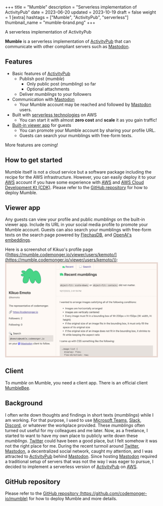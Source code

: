 +++
title = "Mumble"
description = "Serverless implementation of ActivityPub"
date = 2023-06-20
updated = 2023-10-19
draft = false
weight = 1
[extra]
hashtags = ["Mumble", "ActivityPub", "serverless"]
thumbnail_name = "mumble-brand.png"
+++

A serverless implementation of ActivityPub

<!-- more -->

**Mumble** is a serverless implementation of [ActivityPub](https://activitypub.rocks) that can communicate with other compliant servers such as [Mastodon](https://joinmastodon.org/).

## Features

- Basic features of [ActivityPub](https://activitypub.rocks)
    - Publish post (_mumble_)
        - Only public post (_mumbling_) so far
        - Optional attachments
    - Deliver _mumblings_ to your followers
- Communication with [Mastodon](https://joinmastodon.org/)
    - Your Mumble account may be reached and followed by [Mastodon](https://joinmastodon.org/) users.
- Built with [serverless technologies](https://aws.amazon.com/serverless/) on AWS
    - You can start it with almost **zero cost** and **scale** it as you gain traffic!
- [Built-in viewer app](#Viewer_app) for guests
    - You can promote your Mumble account by sharing your profile URL.
    - Guests can search your mumblings with free-form texts.

More features are coming!

## How to get started

Mumble itself is not a cloud service but a software package including the recipe for the AWS infrastructure.
However, you can easily deploy it to your [AWS](https://aws.amazon.com) account if you have some experience with [AWS](https://aws.amazon.com) and [AWS Cloud Development Kt (CDK)](https://aws.amazon.com/cdk/).
Please refer to the [GitHub repository](https://github.com/codemonger-io/mumble) for how to deploy Mumble.

## Viewer app

Any guests can view your profile and public _mumblings_ on the built-in viewer app.
Include its URL in your social media profile to promote your Mumble account.
Guests can also search your mumblings with free-form texts on the search page powered by [FlechasDB](../flechasdb/), and [OpenAI's embeddings](https://platform.openai.com/docs/models/embeddings).

Here is a screenshot of Kikuo's profile page ([https://mumble.codemonger.io/viewer/users/kemoto/](https://mumble.codemonger.io/viewer/users/kemoto/)):
![viewer app](./viewer-app.jpg)

## Client

To _mumble_ on Mumble, you need a client app.
There is an official client [MumbleBee](../mumble-bee/).

## Background

I often write down thoughts and findings in short texts (_mumblings_) while I am working.
For that purpose, I used to use [Microsoft Teams](https://www.microsoft.com/en-us/microsoft-teams/group-chat-software), [Slack](https://slack.com/), [Discord](https://discord.com), or whatever the workplace provided.
These _mumblings_ often turned out useful for my colleagues and me later.
Now, as a freelance, I started to want to have my own place to publicly write down these _mumblings_.
[Twitter](https://twitter.com) could have been a good place, but I felt somehow it was not the right place for me.
During the recent turmoil around [Twitter](https://twitter.com), [Mastodon](https://joinmastodon.org), a decentralized social network, caught my attention, and I was attracted to [ActivityPub](https://activitypub.rocks) behind [Mastodon](https://joinmastodon.org).
Since hosting [Mastodon](https://joinmastodon.org) required a traditional setup of servers that was not the way I was eager to pursue, I decided to implement a serverless version of [ActivityPub](https://activitypub.rocks) on [AWS](https://aws.amazon.com).

## GitHub repository

Please refer to the [GitHub repository (https://github.com/codemonger-io/mumble)](https://github.com/codemonger-io/mumble) for how to deploy Mumble and more details.